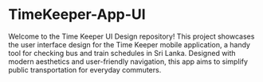 # TimeKeeper-App-UI
Welcome to the Time Keeper UI Design repository! This project showcases the user interface design for the Time Keeper mobile application, a handy tool for checking bus and train schedules in Sri Lanka. Designed with modern aesthetics and user-friendly navigation, this app aims to simplify public transportation for everyday commuters.
